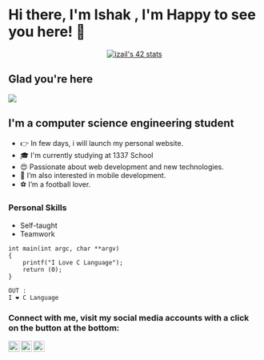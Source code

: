 # Hi there, I'm Ishak , I'm Happy to see you here! 👋
<div align="center">
 
 [![izail's 42 stats](https://badge.mediaplus.ma/binary/izail)](https://github.com/ishakzail)
</div>

## Glad you're here

![](https://komarev.com/ghpvc/?username=ishakzail&color=blue)

## I'm a computer science engineering student

- 👉 In few days, i will launch my personal website.
- 🎓 I'm currently studying at 1337 School
- 😍 Passionate about web development and new technologies.
- 📱 I’m also interested in mobile development.
- ⚽ I’m a football lover.

### Personal Skills

- Self-taught
- Teamwork


```
int main(int argc, char **argv)
{
    printf("I Love C Language");
    return (0);
}

OUT : 
I ❤️ C Language
```

### Connect with me, visit my social media accounts with a click on the button at the bottom:

[<img align="left" alt="ishakzail | Twitter" width="22px" src="https://img.icons8.com/fluent/48/000000/twitter.png" />][twitter]
[<img align="left" alt="ishakzail | LinkedIn" width="22px" src="https://img.icons8.com/fluent/48/000000/linkedin.png" />][linkedin]
[<img align="left" alt="ishakzail | Instagram" width="22px" src="https://img.icons8.com/fluent/48/000000/instagram-new.png" />][instagram]

[linkedin]: https://www.linkedin.com/in/ishak-zail
[twitter]: https://twitter.com/ishak_zail
[instagram]: https://www.instagram.com/ishakzail
